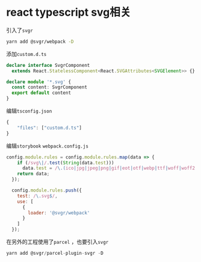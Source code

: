 # react typescript svg相关

引入了`svgr`&#x20;

```bash
yarn add @svgr/webpack -D
```

添加`custom.d.ts`

```typescript
declare interface SvgrComponent
  extends React.StatelessComponent<React.SVGAttributes<SVGElement>> {}

declare module '*.svg' {
  const content: SvgrComponent
  export default content
}
```

编辑`tsconfig.json`&#x20;

```javascript
{
    "files": ["custom.d.ts"]
}
```

编辑`storybook` `webpack.config.js`

```javascript
config.module.rules = config.module.rules.map(data => {
    if (/svg\|/.test(String(data.test)))
      data.test = /\.(ico|jpg|jpeg|png|gif|eot|otf|webp|ttf|woff|woff2|cur|ani)(\?.*)?$/;
    return data;
  });

  config.module.rules.push({
    test: /\.svg$/,
    use: [
      {
        loader: '@svgr/webpack'
      }
    ]
  });
```

在另外的工程使用了`parcel` ，也要引入`svgr`&#x20;

```javascript
yarn add @svgr/parcel-plugin-svgr -D
```
